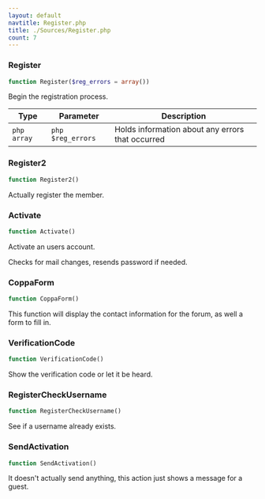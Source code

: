 ```yaml
---
layout: default
navtitle: Register.php
title: ./Sources/Register.php
count: 7
---
```


### Register

```php
function Register($reg_errors = array())
```
Begin the registration process.



Type|Parameter|Description
---|---|---
```php array```|```php $reg_errors```|Holds information about any errors that occurred

### Register2

```php
function Register2()
```
Actually register the member.



### Activate

```php
function Activate()
```
Activate an users account.

Checks for mail changes, resends password if needed.

### CoppaForm

```php
function CoppaForm()
```
This function will display the contact information for the forum, as well a form to fill in.



### VerificationCode

```php
function VerificationCode()
```
Show the verification code or let it be heard.



### RegisterCheckUsername

```php
function RegisterCheckUsername()
```
See if a username already exists.



### SendActivation

```php
function SendActivation()
```
It doesn't actually send anything, this action just shows a message for a guest.



